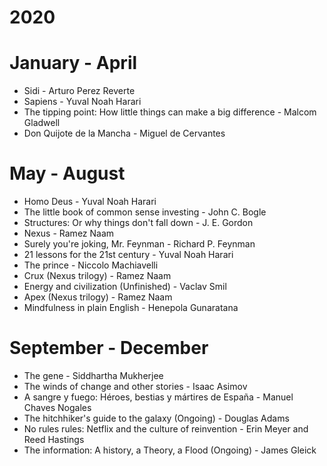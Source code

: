 # 2020
# January - April
- Sidi - Arturo Perez Reverte
- Sapiens - Yuval Noah Harari
- The tipping point: How little things can make a big difference - Malcom Gladwell
- Don Quijote de la Mancha - Miguel de Cervantes

# May - August
- Homo Deus - Yuval Noah Harari
- The little book of common sense investing - John C. Bogle
- Structures: Or why things don't fall down - J. E. Gordon
- Nexus - Ramez Naam
- Surely you're joking, Mr. Feynman - Richard P. Feynman
- 21 lessons for the 21st century - Yuval Noah Harari
- The prince - Niccolo Machiavelli
- Crux (Nexus trilogy) - Ramez Naam
- Energy and civilization (Unfinished) - Vaclav Smil
- Apex (Nexus trilogy) - Ramez Naam
- Mindfulness in plain English - Henepola Gunaratana

# September - December
- The gene - Siddhartha Mukherjee
- The winds of change and other stories - Isaac Asimov
- A sangre y fuego: Héroes, bestias y mártires de España - Manuel Chaves Nogales
- The hitchhiker's guide to the galaxy (Ongoing) - Douglas Adams
- No rules rules: Netflix and the culture of reinvention - Erin Meyer and Reed Hastings
- The information: A history, a Theory, a Flood (Ongoing) - James Gleick

